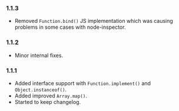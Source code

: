 ### 1.1.3
- Removed `Function.bind()` JS implementation which was causing problems in some cases with node-inspector.

### 1.1.2
- Minor internal fixes.

### 1.1.1
- Added interface support with `Function.implement()` and `Object.instanceof()`.
- Added improved `Array.map()`.
- Started to keep changelog.